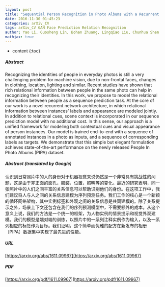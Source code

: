 ```yaml
---
layout: post
title: "Sequential Person Recognition in Photo Albums with a Recurrent Network"
date: 2016-11-30 01:45:23
categories: arXiv_CV
tags: arXiv_CV GAN Face Prediction Relation Recognition
author: Yao Li, Guosheng Lin, Bohan Zhuang, Lingqiao Liu, Chunhua Shen, Anton van den Hengel
mathjax: true
---
```


* content
{:toc}

##### Abstract
Recognizing the identities of people in everyday photos is still a very challenging problem for machine vision, due to non-frontal faces, changes in clothing, location, lighting and similar. Recent studies have shown that rich relational information between people in the same photo can help in recognizing their identities. In this work, we propose to model the relational information between people as a sequence prediction task. At the core of our work is a novel recurrent network architecture, in which relational information between instances' labels and appearance are modeled jointly. In addition to relational cues, scene context is incorporated in our sequence prediction model with no additional cost. In this sense, our approach is a unified framework for modeling both contextual cues and visual appearance of person instances. Our model is trained end-to-end with a sequence of annotated instances in a photo as inputs, and a sequence of corresponding labels as targets. We demonstrate that this simple but elegant formulation achieves state-of-the-art performance on the newly released People In Photo Albums (PIPA) dataset.

##### Abstract (translated by Google)
认识到日常照片中的人的身份对于机器视觉来说仍然是一个非常具有挑战性的问题，这是由于非正面的面孔，服装，位置，照明等的变化。最近的研究表明，同一张照片中的人们之间丰富的关系信息可以帮助识别他们的身份。在这项工作中，我们建议将人与人之间的关系信息建模为序列预测任务。我们工作的核心是一个新颖的循环网络架构，其中实例标签和外观之间的关系信息是共同建模的。除了关系提示之外，场景上下文还包含在我们的序列预测模型中，不需要额外的成本。从这个意义上说，我们的方法是一个统一的框架，为人物实例的情景提示和视觉外观建模。我们的模型是端对端的训练，以照片中的一系列注释实例作为输入，以及一系列相应的标签作为目标。我们证明，这个简单而优雅的配方在新发布的相册（PIPA）数据集中实现了最先进的性能。

##### URL
[https://arxiv.org/abs/1611.09967](https://arxiv.org/abs/1611.09967)

##### PDF
[https://arxiv.org/pdf/1611.09967](https://arxiv.org/pdf/1611.09967)


